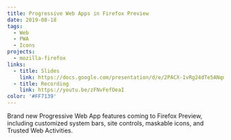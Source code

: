 ```yaml
---
title: Progressive Web Apps in Firefox Preview
date: 2019-08-18
tags:
  - Web
  - PWA
  - Icons
projects:
  - mozilla-firefox
links:
  - title: Slides
    link: https://docs.google.com/presentation/d/e/2PACX-1vRg24dTe5ANqnVqVAgsy7q2QGsXW5-oBh6D9xD7j2YZ9mzMIXJEKtFYVPabdEetspEeNUlcgJaxLmdT/pub?start=false&loop=false#slide=id.gc6f9e470d_0_0
  - title: Recording
    link: https://youtu.be/zFNvFefOeaI
color: '#FF7139'
---
```


Brand new Progressive Web App features coming to Firefox Preview, including customized system bars, site controls, maskable icons, and Trusted Web Activities.
